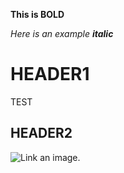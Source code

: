 __This is BOLD__

_Here is an example **italic**_

# HEADER1
TEST

## HEADER2

![Link an image.](/mynewrepo/20221111_233432.jpg)
